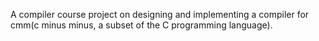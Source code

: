 A compiler course project on designing and implementing a compiler for cmm(c minus minus, a subset of the C programming language).